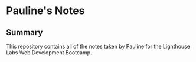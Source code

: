# Pauline's Notes

## Summary 

This repository contains all of the notes taken by [Pauline](https://github.com/mzparulina) for the Lighthouse Labs Web Development Bootcamp.
